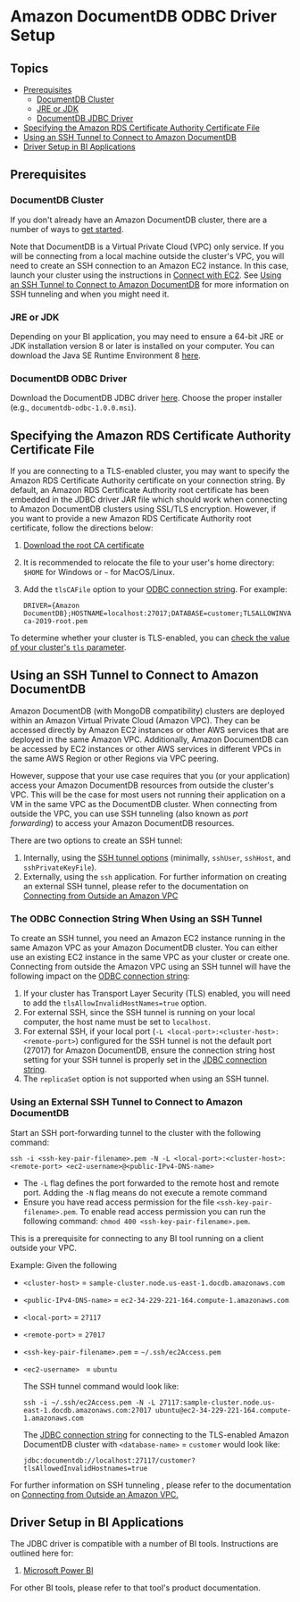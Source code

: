 # Amazon DocumentDB ODBC Driver Setup

## Topics
- [Prerequisites](#prerequisites)  
    - [DocumentDB Cluster](#documentdb-cluster)
    - [JRE or JDK](#jre-or-jdk) 
    - [DocumentDB JDBC Driver](#documentdb-jdbc-driver)
- [Specifying the Amazon RDS Certificate Authority Certificate File](#specifying-the-amazon-rds-certificate-authority-certificate-file) 
- [Using an SSH Tunnel to Connect to Amazon DocumentDB](#using-an-ssh-tunnel-to-connect-to-amazon-documentdb)
- [Driver Setup in BI Applications](#driver-setup-in-bi-applications)
    
## Prerequisites

### DocumentDB Cluster
If you don't already have an Amazon DocumentDB cluster, there are a number of ways to 
[get started](https://docs.aws.amazon.com/documentdb/latest/developerguide/get-started-guide.html). 

Note that DocumentDB is a Virtual Private Cloud (VPC) only service. 
If you will be connecting from a local machine outside the cluster's VPC, you will need to 
create an SSH connection to an Amazon EC2 instance. In this case, launch your cluster using the instructions in 
[Connect with EC2](https://docs.aws.amazon.com/documentdb/latest/developerguide/connect-ec2.html). 
See [Using an SSH Tunnel to Connect to Amazon DocumentDB](#using-an-ssh-tunnel-to-connect-to-amazon-documentdb) 
for more information on SSH tunneling and when you might need it.

### JRE or JDK
Depending on your BI application, you may need to ensure a 64-bit JRE or JDK installation version 8 
or later is installed on your computer. You can download the Java SE Runtime Environment 8 
[here](https://www.oracle.com/ca-en/java/technologies/javase-jre8-downloads.html).  

### DocumentDB ODBC Driver
Download the DocumentDB JDBC driver [here](https://github.com/aws/amazon-documentdb-odbc-driver/releases). Choose the proper installer
(e.g., `documentdb-odbc-1.0.0.msi`).

## Specifying the Amazon RDS Certificate Authority Certificate File
If you are connecting to a TLS-enabled cluster, you may want to specify the Amazon RDS Certificate Authority certificate 
on your connection string. By default, an Amazon RDS Certificate Authority root certificate has been embedded in the 
JDBC driver JAR file which should work when connecting to Amazon DocumentDB clusters using SSL/TLS encryption. However, 
if you want to provide a new Amazon RDS Certificate Authority root certificate, follow the directions below:
1. [Download the root CA certificate](https://s3.amazonaws.com/rds-downloads/rds-ca-2019-root.pem)
2. It is recommended to relocate the file to your user's home directory: `$HOME` for Windows or `~` for MacOS/Linux.
3. Add the `tlsCAFile` option to your [ODBC connection string](connection-string.md). For example: 
   
    ~~~
    DRIVER={Amazon DocumentDB};HOSTNAME=localhost:27017;DATABASE=customer;TLSALLOWINVALIDHOSTNAMES=true;TLSCAFILE=rds-ca-2019-root.pem
    ~~~

To determine whether your cluster is TLS-enabled, you can 
[check the value of your cluster's `tls` parameter](https://docs.aws.amazon.com/documentdb/latest/developerguide/connect_programmatically.html#connect_programmatically-determine_tls_value).

## Using an SSH Tunnel to Connect to Amazon DocumentDB
Amazon DocumentDB (with MongoDB compatibility) clusters are deployed within an Amazon Virtual Private Cloud (Amazon VPC). 
They can be accessed directly by Amazon EC2 instances or other AWS services that are deployed in the same Amazon VPC. 
Additionally, Amazon DocumentDB can be accessed by EC2 instances 
or other AWS services in different VPCs in the same AWS Region or other Regions via VPC peering.

However, suppose that your use case requires that you (or your application) access your Amazon DocumentDB resources 
from outside the cluster's VPC. This will be the case for most users not running their application 
on a VM in the same VPC as the DocumentDB cluster. When connecting from outside the VPC, 
you can use SSH tunneling (also known as  _port forwarding_) to access your Amazon DocumentDB resources.

There are two options to create an SSH tunnel:
1. Internally, using the [SSH tunnel options](connection-string.md) (minimally, `sshUser`, `sshHost`, and 
`sshPrivateKeyFile`).
2. Externally, using the `ssh` application. For further information on creating an external SSH tunnel, please refer to
the documentation on [Connecting from Outside an Amazon VPC](https://docs.aws.amazon.com/documentdb/latest/developerguide/connect-from-outside-a-vpc.html)

### The ODBC Connection String When Using an SSH Tunnel
To create an SSH tunnel, you need an Amazon EC2 instance running in the same Amazon VPC as your Amazon DocumentDB 
cluster. You can either use an existing EC2 instance in the same VPC as your cluster or create one. Connecting from 
outside the Amazon VPC using an SSH tunnel will have the following impact on the [ODBC connection string](connection-string.md):
1. If your cluster has Transport Layer Security (TLS) enabled, you will need to add the `tlsAllowInvalidHostNames=true` 
option.
2. For external SSH, since the SSH tunnel is running on your local computer, the host name must be set to `localhost`.
3. For external SSH, if your local port (`-L <local-port>:<cluster-host>:<remote-port>`) configured for the SSH tunnel is not the default
port (27017) for Amazon DocumentDB, ensure the connection string host setting for your SSH tunnel is properly set in the
[JDBC connection string](connection-string.md).
4. The `replicaSet` option is not supported when using an SSH tunnel.

### Using an External SSH Tunnel to Connect to Amazon DocumentDB
Start an SSH port-forwarding tunnel to the cluster with the following command:

~~~
ssh -i <ssh-key-pair-filename>.pem -N -L <local-port>:<cluster-host>:<remote-port> <ec2-username>@<public-IPv4-DNS-name>
~~~

- The `-L` flag defines the port forwarded to the remote host and remote port. Adding the `-N` flag means do not 
          execute a remote command
- Ensure you have read access permission for the file `<ssh-key-pair-filename>.pem`. To enable read access permission you 
can run the following command: `chmod 400 <ssh-key-pair-filename>.pem`.

This is a prerequisite for connecting to any BI tool running on a client outside your VPC.

Example: Given the following
- `<cluster-host>` = `sample-cluster.node.us-east-1.docdb.amazonaws.com`
- `<public-IPv4-DNS-name>` = `ec2-34-229-221-164.compute-1.amazonaws.com`
- `<local-port>` = `27117`
- `<remote-port>` = `27017`
- `<ssh-key-pair-filename>.pem` = `~/.ssh/ec2Access.pem`
- `<ec2-username> ` = `ubuntu`

    The SSH tunnel command would look like:

    ~~~
    ssh -i ~/.ssh/ec2Access.pem -N -L 27117:sample-cluster.node.us-east-1.docdb.amazonaws.com:27017 ubuntu@ec2-34-229-221-164.compute-1.amazonaws.com
    ~~~

    The [JDBC connection string](connection-string.md) for connecting to the TLS-enabled Amazon DocumentDB cluster with 
    `<database-name>` = `customer` would look like:

    ~~~
    jdbc:documentdb://localhost:27117/customer?tlsAllowedInvalidHostnames=true
    ~~~

For further information on SSH tunneling , please refer to the documentation on
[Connecting from Outside an Amazon VPC.](https://docs.aws.amazon.com/documentdb/latest/developerguide/connect-from-outside-a-vpc.html)

## Driver Setup in BI Applications
The JDBC driver is compatible with a number of BI tools. Instructions are outlined here for:
1. [Microsoft Power BI](microsoft-power-bi.md)

For other BI tools, please refer to that tool's product documentation.